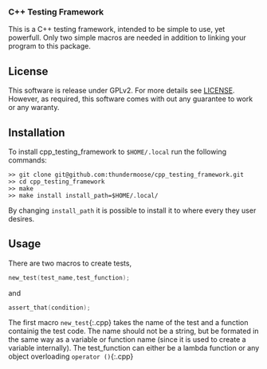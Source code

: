### C++ Testing Framework

This is a C++ testing framework, intended to be simple to use, yet powerfull.
Only two simple macros are needed in addition to linking your program to
this package.

## License

This software is release under GPLv2. For more details see [LICENSE](LICENSE).
However, as required, this software comes with out any guarantee to work or
any waranty.

## Installation

To install cpp_testing_framework to `$HOME/.local` run the following commands:
```
>> git clone git@github.com:thundermoose/cpp_testing_framework.git
>> cd cpp_testing_framework
>> make 
>> make install install_path=$HOME/.local/
```
By changing `install_path` it is possible to install it to where every they
user desires.

## Usage

There are two macros to create tests,
```cpp
new_test(test_name,test_function);
```
and
```cpp
assert_that(condition);
```
The first macro `new_test`{:.cpp} takes the name of the test and a function containig
the test code. The name should not be a string, but be formated in the same
way as a variable or function name (since it is used to create a variable 
internally). The test_function can either be a lambda function or any 
object overloading `operator ()`{:.cpp}
